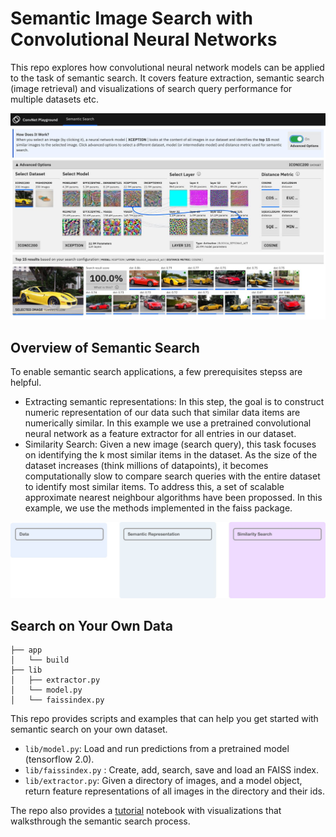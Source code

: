 # Semantic Image Search with Convolutional Neural Networks

This repo explores how convolutional neural network models can be applied to the task of semantic search. It covers feature extraction, semantic search (image retrieval) and visualizations of search query performance for multiple datasets etc.

![ConvNet Playground Screenshot](docs/screen.jpg)

## Overview of Semantic Search

To enable semantic search applications, a few prerequisites stepss are helpful.

- Extracting semantic representations: In this step, the goal is to construct numeric representation of our data such that similar data items are numerically similar. In this example we use a pretrained convolutional neural network as a feature extractor for all entries in our dataset.
- Similarity Search: Given a new image (search query), this task focuses on identifying the k most similar items in the dataset. As the size of the dataset increases (think millions of datapoints), it becomes computationally slow to compare search queries with the entire dataset to identify most similar items. To address this, a set of scalable approximate nearest neighbour algorithms have been propossed. In this example, we use the methods implemented in the faiss package.

![ConvNet Playground Screenshot](docs/architecture.jpg)

## Search on Your Own Data

    ├── app
    │   └── build
    ├── lib
    │   ├── extractor.py
    │   └── model.py
    │   └── faissindex.py

This repo provides scripts and examples that can help you get started with semantic search on your own dataset.

- `lib/model.py`: Load and run predictions from a pretrained model (tensorflow 2.0).
- `lib/faissindex.py` : Create, add, search, save and load an FAISS index.
- `lib/extractor.py`: Given a directory of images, and a model object, return feature representations of all images in the directory and their ids.

The repo also provides a [tutorial](/notebooks/Tutorial.ipynb) notebook with visualizations that walksthrough the semantic search process.
